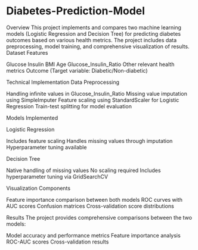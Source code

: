 # Diabetes-Prediction-Model

Overview
This project implements and compares two machine learning models (Logistic Regression and Decision Tree) for predicting diabetes outcomes based on various health metrics. The project includes data preprocessing, model training, and comprehensive visualization of results.
Dataset Features

Glucose
Insulin
BMI
Age
Glucose_Insulin_Ratio
Other relevant health metrics
Outcome (Target variable: Diabetic/Non-diabetic)

Technical Implementation
Data Preprocessing

Handling infinite values in Glucose_Insulin_Ratio
Missing value imputation using SimpleImputer
Feature scaling using StandardScaler for Logistic Regression
Train-test splitting for model evaluation

Models Implemented

Logistic Regression

Includes feature scaling
Handles missing values through imputation
Hyperparameter tuning available


Decision Tree

Native handling of missing values
No scaling required
Includes hyperparameter tuning via GridSearchCV



Visualization Components

Feature importance comparison between both models
ROC curves with AUC scores
Confusion matrices
Cross-validation score distributions

Results
The project provides comprehensive comparisons between the two models:

Model accuracy and performance metrics
Feature importance analysis
ROC-AUC scores
Cross-validation results
